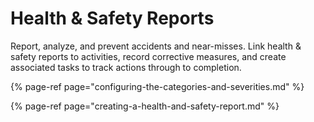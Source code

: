 # Health & Safety Reports

Report, analyze, and prevent accidents and near-misses. Link health & safety reports to activities, record corrective measures, and create associated tasks to track actions through to completion.

{% page-ref page="configuring-the-categories-and-severities.md" %}

{% page-ref page="creating-a-health-and-safety-report.md" %}



